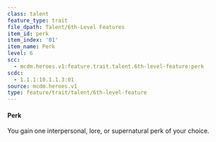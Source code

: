 ```yaml
---
class: talent
feature_type: trait
file_dpath: Talent/6th-Level Features
item_id: perk
item_index: '01'
item_name: Perk
level: 6
scc:
  - mcdm.heroes.v1:feature.trait.talent.6th-level-feature:perk
scdc:
  - 1.1.1:10.1.1.3:01
source: mcdm.heroes.v1
type: feature/trait/talent/6th-level-feature
---
```


#### Perk

You gain one interpersonal, lore, or supernatural perk of your choice.
